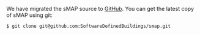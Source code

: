 We have migrated the sMAP source to [GitHub](https://github.com/SoftwareDefinedBuildings/smap).  You can get the latest copy of sMAP using git:

```
$ git clone git@github.com:SoftwareDefinedBuildings/smap.git
```